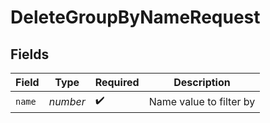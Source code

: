# DeleteGroupByNameRequest


## Fields

| Field                   | Type                    | Required                | Description             |
| ----------------------- | ----------------------- | ----------------------- | ----------------------- |
| `name`                  | *number*                | :heavy_check_mark:      | Name value to filter by |
